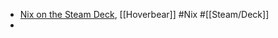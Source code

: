 - [Nix on the Steam Deck](https://hoverbear.org/blog/nix-on-the-steam-deck/), [[Hoverbear]] #Nix #[[Steam/Deck]]
-